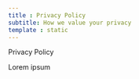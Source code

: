 ```yaml
---
title : Privacy Policy
subtitle: How we value your privacy
template : static
---
```


Privacy Policy


Lorem ipsum